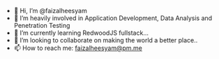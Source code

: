- 👋 Hi, I’m @faizalheesyam
- 👀 I’m heavily involved in Application Development, Data Analysis and Penetration Testing
- 🌱 I’m currently learning RedwoodJS fullstack...
- 💞️ I’m looking to collaborate on making the world a better place..
- 📫 How to reach me: faizalheesyam@pm.me

<!---
faizalheesyam/faizalheesyam is a ✨ special ✨ repository because its `README.md` (this file) appears on your GitHub profile.
You can click the Preview link to take a look at your changes.
--->

